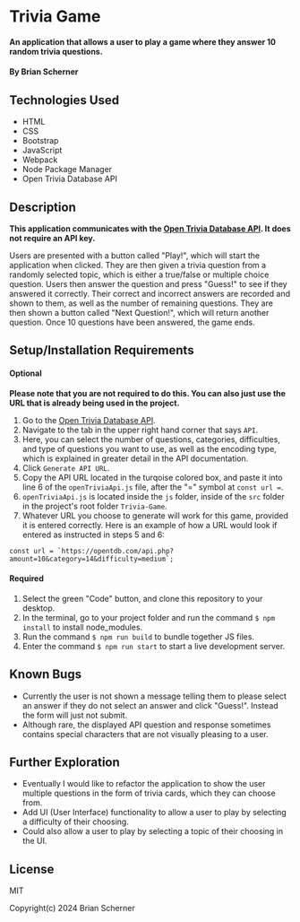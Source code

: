 # Trivia Game

#### An application that allows a user to play a game where they answer 10 random trivia questions.

#### By Brian Scherner

## Technologies Used

* HTML
* CSS
* Bootstrap
* JavaScript
* Webpack
* Node Package Manager
* Open Trivia Database API

## Description

**This application communicates with the [Open Trivia Database API](https://opentdb.com/login.php). It does not require an API key.** 

Users are presented with a button called "Play!", which will start the application when clicked. They are then given a trivia question from a randomly selected topic, which is either a true/false or multiple choice question. Users then answer the question and press "Guess!" to see if they answered it correctly. Their correct and incorrect answers are recorded and shown to them, as well as the number of remaining questions. They are then shown a button called "Next Question!", which will return another question. Once 10 questions have been answered, the game ends.

## Setup/Installation Requirements

#### Optional
**Please note that you are not required to do this. You can also just use the URL that is already being used in the project.**
1. Go to the [Open Trivia Database API](https://opentdb.com/login.php).
2. Navigate to the tab in the upper right hand corner that says `API`.
3. Here, you can select the number of questions, categories, difficulties, and type of questions you want to use, as well as the encoding type, which is explained in greater detail in the API documentation.
4. Click `Generate API URL`.
5. Copy the API URL located in the turqoise colored box, and paste it into line 6 of the `openTriviaApi.js` file, after the "=" symbol at `const url =`.
6. `openTriviaApi.js` is located inside the `js` folder, inside of the `src` folder in the project's root folder `Trivia-Game`.
7. Whatever URL you choose to generate will work for this game, provided it is entered correctly. Here is an example of how a URL would look if entered as instructed in steps 5 and 6:
```
const url = `https://opentdb.com/api.php?amount=10&category=14&difficulty=medium`;
```

#### Required

1. Select the green "Code" button, and clone this repository to your desktop.
2. In the terminal, go to your project folder and run the command `$ npm install` to install node_modules.
3. Run the command `$ npm run build` to bundle together JS files.
4. Enter the command `$ npm run start` to start a live development server.

## Known Bugs

* Currently the user is not shown a message telling them to please select an answer if they do not select an answer and click "Guess!". Instead the form will just not submit.
* Although rare, the displayed API question and response sometimes contains special characters that are not visually pleasing to a user.

## Further Exploration

* Eventually I would like to refactor the application to show the user multiple questions in the form of trivia cards, which they can choose from.
* Add UI (User Interface) functionality to allow a user to play by selecting a difficulty of their choosing.
* Could also allow a user to play by selecting a topic of their choosing in the UI.

## License

MIT

Copyright(c) 2024 Brian Scherner
